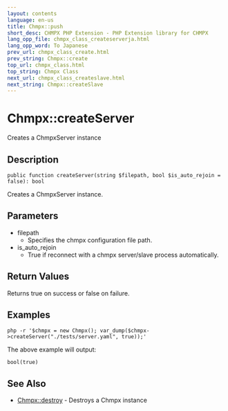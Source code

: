 ```yaml
---
layout: contents
language: en-us
title: Chmpx::push
short_desc: CHMPX PHP Extension - PHP Extension library for CHMPX
lang_opp_file: chmpx_class_createserverja.html
lang_opp_word: To Japanese
prev_url: chmpx_class_create.html
prev_string: Chmpx::create
top_url: chmpx_class.html
top_string: Chmpx Class
next_url: chmpx_class_createslave.html
next_string: Chmpx::createSlave
---
```


# Chmpx::createServer
Creates a ChmpxServer instance
 
## Description

```
public function createServer(string $filepath, bool $is_auto_rejoin = false): bool
```

Creates a ChmpxServer instance.

## Parameters
* filepath
  * Specifies the chmpx configuration file path.
* is_auto_rejoin
  * True if reconnect with a chmpx server/slave process automatically.

## Return Values
Returns true on success or false on failure. 

## Examples

```
php -r '$chmpx = new Chmpx(); var_dump($chmpx->createServer("./tests/server.yaml", true));' 
```

The above example will output:

```
bool(true)
```

## See Also
- [Chmpx::destroy](chmpx_class_destroy.html) - Destroys a Chmpx instance

